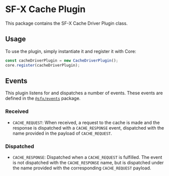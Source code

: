 # SF-X Cache Plugin

This package contains the SF-X Cache Driver Plugin class.

## Usage

To use the plugin, simply instantiate it and register it with Core:

```js
const cacheDriverPlugin = new CacheDriverPlugin();
core.register(cacheDriverPlugin);
```

## Events

This plugin listens for and dispatches a number of events. These events are defined in the [`@sfx/events`][sfx-events] package.

### Received

* `CACHE_REQUEST`: When received, a request to the cache is made and the response is dispatched with a `CACHE_RESPONSE` event, dispatched with the name provided in the payload of `CACHE_REQUEST`.

### Dispatched

* `CACHE_RESPONSE`: Dispatched when a `CACHE_REQUEST` is fulfilled. The event is not dispatched with the `CACHE_RESPONSE` name, but is dispatched under the name provided with the corresponding `CACHE_REQUEST` payload.

[sfx-events]: https://github.com/groupby/sfx-events
